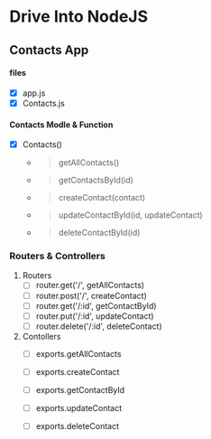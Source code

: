 # Drive Into NodeJS

## Contacts App


#### files
- [x] app.js
- [x] Contacts.js

#### Contacts Modle & Function
- [x] Contacts()
    - > getAllContacts()
    - > getContactsById(id)
    - > createContact(contact)
    - > updateContactById(id, updateContact)
    - > deleteContactById(id)

### Routers & Controllers
01. Routers
    - [ ] router.get('/', getAllContacts)
    - [ ] router.post('/', createContact)
    - [ ] router.get('/:id', getContactById)
    - [ ] router.put('/:id', updateContact)
    - [ ] router.delete('/:id', deleteContact)

02. Contollers
    - [ ] exports.getAllContacts
    - [ ] exports.createContact
    - [ ] exports.getContactById
    - [ ] exports.updateContact
    - [ ] exports.deleteContact


